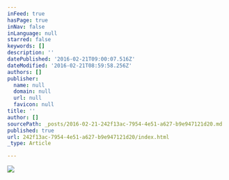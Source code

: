 ```yaml
---
inFeed: true
hasPage: true
inNav: false
inLanguage: null
starred: false
keywords: []
description: ''
datePublished: '2016-02-21T09:00:07.516Z'
dateModified: '2016-02-21T08:59:58.256Z'
authors: []
publisher:
  name: null
  domain: null
  url: null
  favicon: null
title: ''
author: []
sourcePath: _posts/2016-02-21-242f13ac-7954-4e51-a627-b9e947121d20.md
published: true
url: 242f13ac-7954-4e51-a627-b9e947121d20/index.html
_type: Article

---
```

![](https://the-grid-user-content.s3-us-west-2.amazonaws.com/9fb7adbd-a728-488c-b495-185f57f57539.jpg)